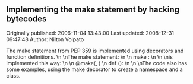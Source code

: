 ## Implementing the make statement by hacking bytecodes

Originally published: 2006-11-04 13:43:00
Last updated: 2008-12-31 09:47:48
Author: Nilton Volpato

The make statement from PEP 359 is implemented using decorators and function definitions.\n\nThe make statement:\n\n    make <callable> <name> <tuple>:\n        <block>\n\nis implemented this way:\n\n    @make(<callable>, <tuple>)\n    def <name>():\n        <block>\n\nThe code also has some examples, using the make decorator to create a namespace and a class.